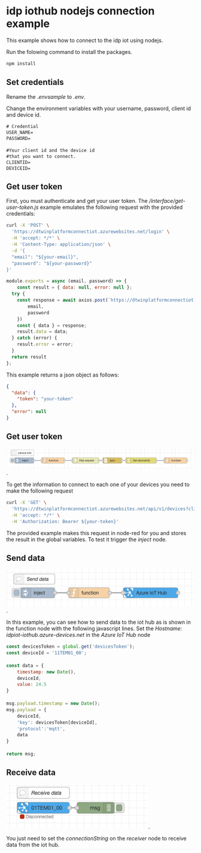 # idp iothub nodejs connection example

This example shows how to connect to the idp iot using nodejs. 

Run the folowing command to install the packages.

```zsh
npm install
```

## Set credentials

Rename the *.envsample* to *.env*.

Change the environment variables with your username, password, client id and device id.

```
# Credential
USER_NAME=
PASSWORD=

#Your client id and the device id
#that you want to connect.
CLIENTID=
DEVICEID=
```

## Get user token

First, you must authenticate and get your user token. The */interface/get-user-token.js* example emulates the following request with the provided credentials:

```zsh
curl -X 'POST' \
  'https://dtwinplatformconnectiot.azurewebsites.net/login' \
  -H 'accept: */*' \
  -H 'Content-Type: application/json' \
  -d '{
  "email": "${your-email}",
  "password": "${your-password}"
}'
```

```js
module.exports = async (email, password) => {
    const result = { data: null, error: null };
  try {
    const response = await axios.post(`https://dtwinplatformconnectiot.azurewebsites.net/login`, {
        email,
        password
    })
    const { data } = response;
    result.data = data;
  } catch (error) {
    result.error = error;
  }
  return result 
};
```

This example returns a json object as follows:

```json
{
  "data": {
    "token": "your-token"
  },
  "error": null
}
```

## Get user token

![alt text](https://github.com/JoBaAl/idp-iothub-connection-examples/blob/main/img/device-info.png).

To get the information to connect to each one of your devices you need to make the following request

```zsh
curl -X 'GET' \
  'https://dtwinplatformconnectiot.azurewebsites.net/api/v1/devices?clientid=${your-clientID}' \
  -H 'accept: */*' \
  -H 'Authorization: Bearer ${your-token}'
```

The provided example makes this request in node-red for you and stores the result in the global variables. To test it trigger the *inject* node.


## Send data

![alt text](https://github.com/JoBaAl/idp-iothub-connection-examples/blob/main/img/send-data.png).

In this example, you can see how to send data to the iot hub as is shown in the function node with the following javascript lines. Set the *Hostname: idpiot-iothub.azure-devices.net* in the *Azure IoT Hub* node 

```js
const devicesToken = global.get('devicesToken');
const deviceId = '11TEM01_00';

const data = {
    timestamp: new Date(),
    deviceId,
    value: 24.5
}

msg.payload.timestamp = new Date();
msg.payload = {
    deviceId,
    'key': devicesToken[deviceId],
    'protocol':'mqtt',
    data
}

return msg;
```

## Receive data

![alt text](https://github.com/JoBaAl/idp-iothub-connection-examples/blob/main/img/receive-data.png).

You just need to set the *connectionString* on the *receiver* node to receive data from the iot hub. 





